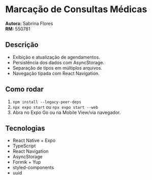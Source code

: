 # Marcação de Consultas Médicas

**Autora:** Sabrina Flores  
**RM:** 550781  

## Descrição
- Exibição e atualização de agendamentos.
- Persistência dos dados com AsyncStorage.
- Separação de tipos em múltiplos arquivos.
- Navegação tipada com React Navigation.

## Como rodar
1. `npm install --legacy-peer-deps`  
2. `npx expo start` ou `npx expo start --web`  
3. Abra no Expo Go ou na Mobile View/via navegador.

## Tecnologias
- React Native + Expo  
- TypeScript  
- React Navigation  
- AsyncStorage  
- Formik + Yup  
- styled-components  
- uuid  
